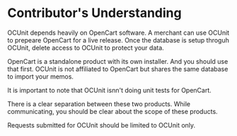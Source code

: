 # Contributor's Understanding

OCUnit depends heavily on OpenCart software.
A merchant can use OCUnit to prepeare OpenCart for a live release.
Once the database is setup throguh OCUnit, delete access to OCUnit to protect your data.

OpenCart is a standalone product with its own installer. And you should use that first.
OCUnit is not affiliated to OpenCart but shares the same database to import your memos.

It is important to note that OCUnit isnn't doing unit tests for OpenCart.

There is a clear separation between these two products.
While communicating, you should be clear about the scope of these products.

Requests submitted for OCUnit should be limited to OCUnit only.
